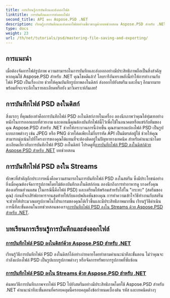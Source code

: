 ```yaml
---
title: การเรียนรู้การบันทึกและส่งออกไฟล์
linktitle: การบันทึกและการส่งออกไฟล์
second_title: API ของ Aspose.PSD .NET
description: เรียนรู้การบันทึกและส่งออกไฟล์อย่างเชี่ยวชาญด้วยบทช่วยสอน Aspose.PSD สำหรับ .NET แปลงไฟล์ PSD ได้อย่างง่ายดายและจัดการทรัพยากรรูปภาพที่ซับซ้อนอย่างมีประสิทธิภาพ
type: docs
weight: 23
url: /th/net/tutorials/psd/mastering-file-saving-and-exporting/
---
```

## การแนะนำ

เมื่อต้องจัดการไฟล์รูปภาพ ความสามารถในการบันทึกและส่งออกอย่างมีประสิทธิภาพถือเป็นสิ่งสำคัญ หากคุณใช้ Aspose.PSD สำหรับ .NET คุณโชคดีแล้ว! ไลบรารีอันทรงพลังนี้ทำให้การทำงานกับไฟล์ PSD เป็นเรื่องง่าย ช่วยให้คุณบันทึกรูปภาพลงในดิสก์ ส่งออกไปยังสตรีม และอื่นๆ อีกมากมาย พร้อมที่จะเจาะลึกในรายละเอียดหรือยัง มาวิเคราะห์กันเลย!

## การบันทึกไฟล์ PSD ลงในดิสก์

 สิ่งแรกๆ ที่คุณต้องทำคือการบันทึกไฟล์ PSD ลงในดิสก์ภายในเครื่อง ลองนึกภาพว่าคุณได้ทุ่มเทอย่างหนักในการออกแบบที่สวยงาม และตอนนี้คุณต้องบันทึกไฟล์นี้ไว้เพื่อใช้ในอนาคตหรือแชร์กับทีมของคุณ Aspose.PSD สำหรับ .NET ช่วยให้กระบวนการนี้ง่ายขึ้น คุณสามารถแปลงไฟล์ PSD เป็นรูปแบบภาพต่างๆ เช่น JPEG หรือ PNG ด้วยโค้ดเพียงไม่กี่บรรทัด API เป็นมิตรต่อผู้ใช้ ช่วยให้คุณสามารถมุ่งเน้นไปที่โครงการของคุณได้แทนที่จะต้องติดอยู่ในปัญหาทางเทคนิค สำหรับคำแนะนำโดยละเอียดเกี่ยวกับการบันทึกไฟล์ PSD ลงในดิสก์ โปรดดูที่[การบันทึกไฟล์ PSD ลงในดิสก์ด้วย Aspose.PSD สำหรับ .NET](./saving-psd-files-to-disk/) บทช่วยสอน

## การบันทึกไฟล์ PSD ลงใน Streams

 ทักษะที่สำคัญอีกประการหนึ่งคือความสามารถในการบันทึกไฟล์ PSD ลงในสตรีม ซึ่งมีประโยชน์อย่างยิ่งเมื่อคุณต้องจัดการรูปภาพโดยไม่ต้องบันทึกลงในดิสก์ก่อน ลองนึกถึงการทำอาหารดู บางครั้งคุณต้องเตรียมส่วนผสม (ในกรณีนี้คือไฟล์ PSD) และเตรียมให้พร้อมสำหรับใส่ใน "กระทะ" (สตรีมของคุณ) ก่อนที่จะเสิร์ฟอาหารจานสุดท้ายให้กับแอปพลิเคชันของคุณ การทำความเข้าใจวิธีทำงานกับสตรีมจะช่วยให้ประมวลผลรูปภาพในโปรแกรมของคุณได้เร็วขึ้นและมีประสิทธิภาพมากขึ้น เรียนรู้วิธีดำเนินการนี้ทีละขั้นตอนในบทช่วยสอนของเรา[การบันทึกไฟล์ PSD ลงใน Streams ด้วย Aspose.PSD สำหรับ .NET](./saving-psd-files-to-streams/).

## บทเรียนการเรียนรู้การบันทึกและส่งออกไฟล์
### [การบันทึกไฟล์ PSD ลงในดิสก์ด้วย Aspose.PSD สำหรับ .NET](./saving-psd-files-to-disk/)
เรียนรู้วิธีการบันทึกไฟล์ PSD ลงในดิสก์ได้อย่างง่ายดายโดยทำตามคำแนะนำทีละขั้นตอน ไม่ว่าคุณจะกำลังแปลงไฟล์ PSD เป็นรูปแบบรูปภาพต่างๆ หรือจัดการทรัพยากรรูปภาพที่ซับซ้อน
### [การบันทึกไฟล์ PSD ลงใน Streams ด้วย Aspose.PSD สำหรับ .NET](./saving-psd-files-to-streams/)
ค้นพบวิธีการบันทึกภาพจากไฟล์ PSD ไปยังสตรีมอย่างมีประสิทธิภาพโดยใช้ Aspose.PSD สำหรับ .NET คำแนะนำทีละขั้นตอนที่ครอบคลุมนี้ครอบคลุมถึงข้อกำหนดเบื้องต้น รหัส และเทคนิคต่างๆ